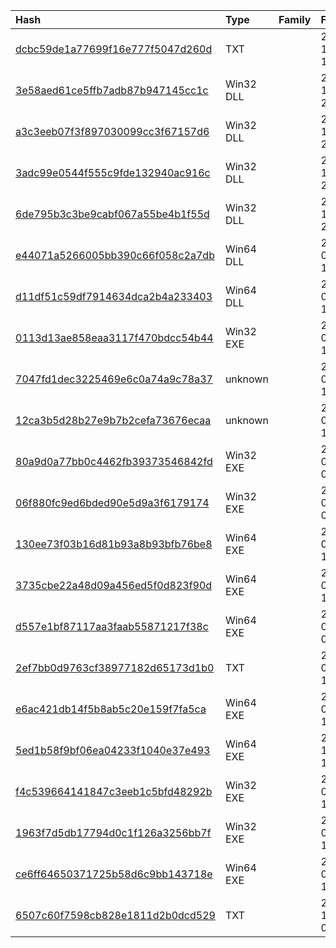 |Hash|Type|Family|First_Seen|Name|
|:--|:--|:--|:--|:--|
|[dcbc59de1a77699f16e777f5047d260d](https://www.virustotal.com/gui/file/dcbc59de1a77699f16e777f5047d260d)|TXT||2022-12-15 15:42:27|x.bat|
|[3e58aed61ce5ffb7adb87b947145cc1c](https://www.virustotal.com/gui/file/3e58aed61ce5ffb7adb87b947145cc1c)|Win32 DLL||2022-12-06 23:15:58|App_Web_xvuga1zl.dll|
|[a3c3eeb07f3f897030099cc3f67157d6](https://www.virustotal.com/gui/file/a3c3eeb07f3f897030099cc3f67157d6)|Win32 DLL||2022-12-06 22:54:14|App_Web_big2fdcj.dll|
|[3adc99e0544f555c9fde132940ac916c](https://www.virustotal.com/gui/file/3adc99e0544f555c9fde132940ac916c)|Win32 DLL||2022-12-04 22:11:59|App_Web_5mkpbupy.dll|
|[6de795b3c3be9cabf067a55be4b1f55d](https://www.virustotal.com/gui/file/6de795b3c3be9cabf067a55be4b1f55d)|Win32 DLL||2022-12-04 22:04:20|App_Web_kac3jojl.dll|
|[e44071a5266005bb390c66f058c2a7db](https://www.virustotal.com/gui/file/e44071a5266005bb390c66f058c2a7db)|Win64 DLL||2022-05-24 18:39:25|67fdef1b6fdf6fbec44e4df1608fb46dfbcfa3363bf62872ec132d000092a18f.sample|
|[d11df51c59df7914634dca2b4a233403](https://www.virustotal.com/gui/file/d11df51c59df7914634dca2b4a233403)|Win64 DLL||2021-07-24 10:06:57|C:\Windows\System32\bt006210.dll|
|[0113d13ae858eaa3117f470bdcc54b44](https://www.virustotal.com/gui/file/0113d13ae858eaa3117f470bdcc54b44)|Win32 EXE||2021-07-23 14:38:48|RunasCs_net2.exe|
|[7047fd1dec3225469e6c0a74a9c78a37](https://www.virustotal.com/gui/file/7047fd1dec3225469e6c0a74a9c78a37)|unknown||2021-07-23 12:40:54|x.tmp|
|[12ca3b5d28b27e9b7b2cefa73676ecaa](https://www.virustotal.com/gui/file/12ca3b5d28b27e9b7b2cefa73676ecaa)|unknown||2021-07-23 12:40:17| |
|[80a9d0a77bb0c4462fb39373546842fd](https://www.virustotal.com/gui/file/80a9d0a77bb0c4462fb39373546842fd)|Win32 EXE||2021-06-03 07:56:46|au.exe|
|[06f880fc9ed6bded90e5d9a3f6179174](https://www.virustotal.com/gui/file/06f880fc9ed6bded90e5d9a3f6179174)|Win32 EXE||2021-03-03 07:07:04|C:\ProgramData\USOShared\a\svchost.exe|
|[130ee73f03b16d81b93a8b93bfb76be8](https://www.virustotal.com/gui/file/130ee73f03b16d81b93a8b93bfb76be8)|Win64 EXE||2020-08-26 16:40:05|130ee73f03b16d81b93a8b93bfb76be8.virus|
|[3735cbe22a48d09a456ed5f0d823f90d](https://www.virustotal.com/gui/file/3735cbe22a48d09a456ed5f0d823f90d)|Win64 EXE||2020-05-29 16:18:00|PrintSpoofer_64.exe|
|[d557e1bf87117aa3faab55871217f38c](https://www.virustotal.com/gui/file/d557e1bf87117aa3faab55871217f38c)|Win64 EXE||2020-02-16 08:16:22|C:\Users\<USER>\AppData\Local\Temp\3582-490\._cache__CACHE~1.EXE|
|[2ef7bb0d9763cf38977182d65173d1b0](https://www.virustotal.com/gui/file/2ef7bb0d9763cf38977182d65173d1b0)|TXT||2019-03-19 18:51:53|499.aspx|
|[e6ac421db14f5b8ab5c20e159f7fa5ca](https://www.virustotal.com/gui/file/e6ac421db14f5b8ab5c20e159f7fa5ca)|Win64 EXE||2019-03-19 11:40:42|CVE-2018-8120_x64.exe|
|[5ed1b58f9bf06ea04233f1040e37e493](https://www.virustotal.com/gui/file/5ed1b58f9bf06ea04233f1040e37e493)|Win64 EXE||2018-10-10 18:18:09|<CURRENT_DIR>\hostdlls.exe|
|[f4c539664141847c3eeb1c5bfd48292b](https://www.virustotal.com/gui/file/f4c539664141847c3eeb1c5bfd48292b)|Win32 EXE||2018-05-11 19:57:21|0.txt|
|[1963f7d5db17794d0c1f126a3256bb7f](https://www.virustotal.com/gui/file/1963f7d5db17794d0c1f126a3256bb7f)|Win32 EXE||2018-04-26 14:49:27|myfile.exe|
|[ce6ff64650371725b58d6c9bb143718e](https://www.virustotal.com/gui/file/ce6ff64650371725b58d6c9bb143718e)|Win64 EXE||2018-04-12 13:30:33|%windir%\Fonts\hostdlls.exe|
|[6507c60f7598cb828e1811d2b0dcd529](https://www.virustotal.com/gui/file/6507c60f7598cb828e1811d2b0dcd529)|TXT||2017-10-18 05:40:04|xn.aspx|
